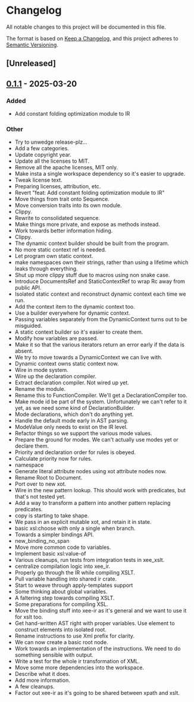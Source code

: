 # Changelog

All notable changes to this project will be documented in this file.

The format is based on [Keep a Changelog](https://keepachangelog.com/en/1.0.0/),
and this project adheres to [Semantic Versioning](https://semver.org/spec/v2.0.0.html).

## [Unreleased]

## [0.1.1](https://github.com/Paligo/xee/releases/tag/xee-ir-v0.1.1) - 2025-03-20

### Added

- Add constant folding optimization module to IR

### Other

- Try to unwedge release-plz...
- Add a few categories.
- Update copyright year.
- Update all the licenses to MIT.
- Remove all the apache licenses, MIT only.
- Make insta a single workspace dependency so it's easier to upgrade.
- Tweak license text.
- Preparing licenses, attribution, etc.
- Revert "feat: Add constant folding optimization module to IR"
- Move things from trait onto Sequence.
- Move conversion traits into its own module.
- Clippy.
- Rewrite to consolidated sequence.
- Make things more private, and expose as methods instead.
- Work towards better information hiding.
- Clippy.
- The dynamic context builder should be built from the program.
- No more static context ref is needed.
- Let program own static context.
- make namespaces own their strings, rather than using a lifetime which leaks through everything.
- Shut up more clippy stuff due to macros using non snake case.
- Introduce DocumentsRef and StaticContextRef to wrap Rc away from public API.
- Isolated static context and reconstruct dynamic context each time we run.
- Add the context item to the dynamic context too.
- Use a builder everywhere for dynamic context.
- Passing variables separately from the DynamicContext turns out to be misguided.
- A static context builder so it's easier to create them.
- Modify how variables are passed.
- Make it so that the various iterators return an error early if the data is absent.
- We try to move towards a DynamicContext we can live with.
- Dynamic context owns static context now.
- Wire in mode system.
- Wire up the declaration compiler.
- Extract declaration compiler. Not wired up yet.
- Rename the module.
- Rename this to FunctionCompiler. We'll get a DeclarationCompiler too.
- Make mode id be part of the system. Unfortunately we can't refer to it yet, as we need some kind of DeclarationBuilder.
- Mode declarations, which don't do anything yet.
- Handle the default mode early in AST parsing.
- ModeValue only needs to exist on the IR level.
- Refactor things so we support the various mode values.
- Prepare the ground for modes. We can't actually use modes yet or declare them.
- Priority and declaration order for rules is obeyed.
- Calculate priority now for rules.
- namespace
- Generate literal attribute nodes using xot attribute nodes now.
- Rename Root to Document.
- Port over to new xot.
- Wire in the new pattern lookup. This should work with predicates, but that's not tested yet.
- Add a way to transform a pattern into another pattern replacing predicates.
- copy is starting to take shape.
- We pass in an explicit mutable xot, and retain it in state.
- basic xsl:choose with only a single when branch.
- Towards a simpler bindings API.
- new_binding_no_span
- Move more common code to variables.
- Implement basic xsl:value-of
- Various cleanups, run tests from integration tests in xee_xslt.
- centralize compilation logic into xee_ir.
- Properly go through the IR while compiling XSLT.
- Pull variable handling into shared ir crate.
- Start to weave through apply-templates support
- Some thinking about global variables.
- A faltering step towards compiling XSLT.
- Some preparations for compiling XSL.
- Move the binding stuff into xee-ir as it's general and we want to use it for xslt too.
- Get hand-written AST right with proper variables. Use element to construct elements into isolated root.
- Rename instructions to use Xml prefix for clarity.
- We can now create a basic root node.
- Work towards an implementation of the instructions. We need to do something sensible with output.
- Write a test for the whole ir transformation of XML.
- Move some more dependencies into the workspace.
- Describe what it does.
- Add more information.
- A few cleanups.
- Factor out xee-ir as it's going to be shared between xpath and xslt.
